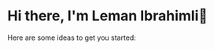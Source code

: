 ### <h1> Hi there, I'm Leman Ibrahimli👋</h1>


Here are some ideas to get you started:

<!---- 🔭 I’m currently working on ...j
- 🌱 I’m currently learning ...g
- 👯 I’m looking to collaborate on ...g
- 🤔 I’m looking for help with ...g
- 💬 Ask me about ...g
- 📫 How to reach me: ...g
- 😄 Pronouns: ...g
- ⚡ Fun fact: ...g-->

